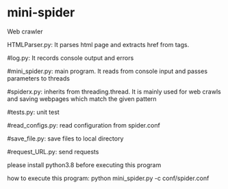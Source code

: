 # mini-spider
Web crawler

HTMLParser.py: 
It parses html page and extracts href from tags.

#log.py: 
It records console output and errors

#mini_spider.py: 
main program. It reads from console input and passes parameters to threads

#spiderx.py: 
inherits from threading.thread. It is mainly used for web crawls and saving webpages which match the given pattern

#tests.py: 
unit test

#read_configs.py: 
read configuration from spider.conf

#save_file.py: 
save files to local directory

#request_URL.py: 
send requests

please install python3.8 before executing this program

how to execute this program: python mini_spider.py -c conf/spider.conf 
